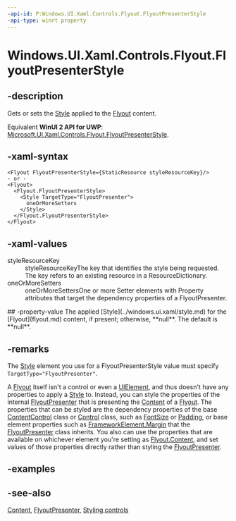 ```yaml
---
-api-id: P:Windows.UI.Xaml.Controls.Flyout.FlyoutPresenterStyle
-api-type: winrt property
---
```


<!-- Property syntax
public Windows.UI.Xaml.Style FlyoutPresenterStyle { get;  set; }
-->

# Windows.UI.Xaml.Controls.Flyout.FlyoutPresenterStyle

## -description
Gets or sets the [Style](../windows.ui.xaml/style.md) applied to the [Flyout](flyout.md) content.

Equivalent **WinUI 2 API for UWP**: [Microsoft.UI.Xaml.Controls.Flyout.FlyoutPresenterStyle](/windows/winui/api/microsoft.ui.xaml.controls.flyout.flyoutpresenterstyle).

## -xaml-syntax
```xaml
<Flyout FlyoutPresenterStyle={StaticResource styleResourceKey}/>
- or -
<Flyout>
  <Flyout.FlyoutPresenterStyle>
    <Style TargetType="FlyoutPresenter">
      oneOrMoreSetters
    </Style>
  </Flyout.FlyoutPresenterStyle>
</Flyout>
```


## -xaml-values
<dl><dt>styleResourceKey</dt><dd>styleResourceKeyThe key that identifies the style being requested. The key refers to an existing resource in a ResourceDictionary.</dd>
<dt>oneOrMoreSetters</dt><dd>oneOrMoreSettersOne or more Setter elements with Property attributes that target the dependency properties of a FlyoutPresenter.</dd>
</dl>
## -property-value
The applied [Style](../windows.ui.xaml/style.md) for the [Flyout](flyout.md) content, if present; otherwise, **null**. The default is **null**.

## -remarks
The [Style](../windows.ui.xaml/style.md) element you use for a FlyoutPresenterStyle value must specify `TargetType="FlyoutPresenter"`.

A [Flyout](flyout.md) itself isn't a control or even a [UIElement](../windows.ui.xaml/uielement.md), and thus doesn't have any properties to apply a [Style](../windows.ui.xaml/style.md) to. Instead, you can style the properties of the internal [FlyoutPresenter](flyoutpresenter.md) that is presenting the [Content](flyout_content.md) of a [Flyout](flyout.md). The properties that can be styled are the dependency properties of the base [ContentControl](contentcontrol.md) class or [Control](control.md) class, such as [FontSize](control_fontsize.md) or [Padding](control_padding.md), or base element properties such as [FrameworkElement.Margin](../windows.ui.xaml/frameworkelement_margin.md) that the [FlyoutPresenter](flyoutpresenter.md) class inherits. You also can use the properties that are available on whichever element you're setting as [Flyout.Content](flyout_content.md), and set values of those properties directly rather than styling the [FlyoutPresenter](flyoutpresenter.md).

## -examples

## -see-also
[Content](flyout_content.md), [FlyoutPresenter](flyoutpresenter.md), [Styling controls](/windows/uwp/controls-and-patterns/styling-controls)
